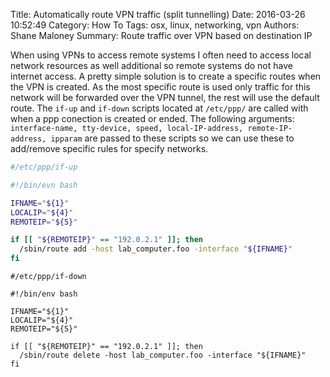 Title: Automatically route VPN traffic (split tunnelling)
Date: 2016-03-26 10:52:49
Category: How To
Tags: osx, linux, networking, vpn
Authors: Shane Maloney
Summary: Route traffic over VPN based on destination IP

When using VPNs to access remote systems I often need to access local network resources as well additional so remote systems do not have internet access. A pretty simple solution is to create a specific routes when the VPN is created. As the most specific route is used only traffic for this network will be forwarded over the VPN tunnel, the rest will use the default route. The `if-up` and `if-down` scripts located at `/etc/ppp/` are called with when a ppp conection is created or ended. The following arguments: `interface-name, tty-device, speed, local-IP-address, remote-IP-address, ipparam` are passed to these scripts so we can use these to add/remove specific rules for specify networks.

```bash 
#/etc/ppp/if-up

#!/bin/evn bash

IFNAME="${1}"
LOCALIP="${4}"
REMOTEIP="${5}"

if [[ "${REMOTEIP}" == "192.0.2.1" ]]; then
  /sbin/route add -host lab_computer.foo -interface "${IFNAME}"
fi
```

```
#/etc/ppp/if-down

#!/bin/env bash

IFNAME="${1}"
LOCALIP="${4}"
REMOTEIP="${5}"

if [[ "${REMOTEIP}" == "192.0.2.1" ]]; then
  /sbin/route delete -host lab_computer.foo -interface "${IFNAME}"
fi
```
